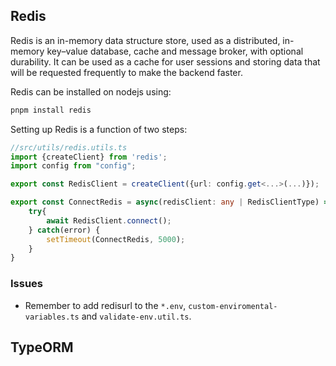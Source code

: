 ## Redis
Redis is an in-memory data structure store, used as a distributed, in-memory key–value database, cache and message broker, with optional durability. It can be used as a cache for user sessions and storing data that will be requested frequently to make the backend faster.

Redis can be installed on nodejs using:
```bash
pnpm install redis
```

Setting up Redis is a function of two steps:
```ts
//src/utils/redis.utils.ts
import {createClient} from 'redis';
import config from "config";

export const RedisClient = createClient({url: config.get<...>(...)});

export const ConnectRedis = async(redisClient: any | RedisClientType) =>{
	try{
		await RedisClient.connect();
	} catch(error) {
		setTimeout(ConnectRedis, 5000);	
	}
}
```
### Issues
- Remember to add redisurl to  the `*.env`,  `custom-enviromental-variables.ts` and `validate-env.util.ts`.

## TypeORM